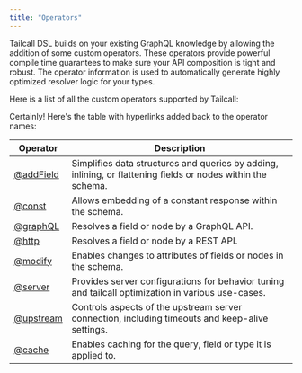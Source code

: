 ```yaml
---
title: "Operators"
---
```


Tailcall DSL builds on your existing GraphQL knowledge by allowing the addition of some custom operators. These operators provide powerful compile time guarantees to make sure your API composition is tight and robust. The operator information is used to automatically generate highly optimized resolver logic for your types.

Here is a list of all the custom operators supported by Tailcall:

Certainly! Here's the table with hyperlinks added back to the operator names:

<!-- SORT OPERATOR BY NAME -->

| Operator                  | Description                                                                                                  |
| ------------------------- | ------------------------------------------------------------------------------------------------------------ |
| [@addField](add-field.md) | Simplifies data structures and queries by adding, inlining, or flattening fields or nodes within the schema. |
| [@const](const.md)        | Allows embedding of a constant response within the schema.                                                   |
| [@graphQL](graphql.md)    | Resolves a field or node by a GraphQL API.                                                                   |
| [@http](http.md)          | Resolves a field or node by a REST API.                                                                      |
| [@modify](modify.md)      | Enables changes to attributes of fields or nodes in the schema.                                              |
| [@server](server.md)      | Provides server configurations for behavior tuning and tailcall optimization in various use-cases.           |
| [@upstream](upstream.md)  | Controls aspects of the upstream server connection, including timeouts and keep-alive settings.              |
| [@cache](cache.md)        | Enables caching for the query, field or type it is applied to.             |
